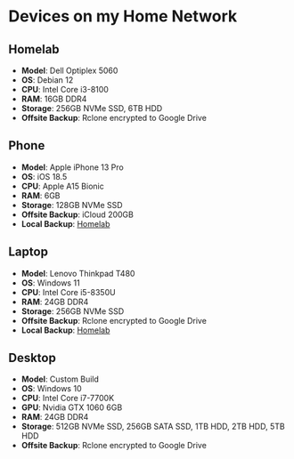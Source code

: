 # Devices on my Home Network

## Homelab

- **Model**: Dell Optiplex 5060
- **OS**: Debian 12
- **CPU**: Intel Core i3-8100
- **RAM**: 16GB DDR4
- **Storage**: 256GB NVMe SSD, 6TB HDD
- **Offsite Backup**: Rclone encrypted to Google Drive

## Phone

- **Model**: Apple iPhone 13 Pro
- **OS**: iOS 18.5
- **CPU**: Apple A15 Bionic
- **RAM**: 6GB
- **Storage**: 128GB NVMe SSD
- **Offsite Backup**: iCloud 200GB
- **Local Backup**: [Homelab](info.md)

## Laptop

- **Model**: Lenovo Thinkpad T480
- **OS**: Windows 11
- **CPU**: Intel Core i5-8350U
- **RAM**: 24GB DDR4
- **Storage**: 256GB NVMe SSD
- **Offsite Backup**: Rclone encrypted to Google Drive
- **Local Backup**: [Homelab](info.md)

## Desktop

- **Model**: Custom Build
- **OS**: Windows 10
- **CPU**: Intel Core i7-7700K
- **GPU**: Nvidia GTX 1060 6GB
- **RAM**: 24GB DDR4
- **Storage**: 512GB NVMe SSD, 256GB SATA SSD, 1TB HDD, 2TB HDD, 5TB HDD
- **Offsite Backup**: Rclone encrypted to Google Drive